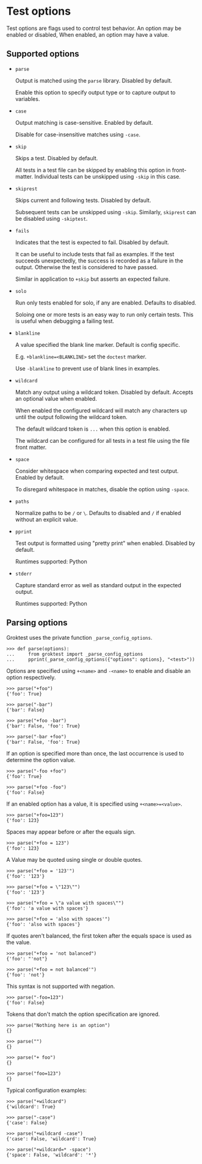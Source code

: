 # Test options

Test options are flags used to control test behavior. An option may be
enabled or disabled, When enabled, an option may have a value.

## Supported options

- `parse`

   Output is matched using the `parse` library. Disabled by default.

   Enable this option to specify output type or to capture output to
   variables.

- `case`

  Output matching is case-sensitive. Enabled by default.

  Disable for case-insensitive matches using `-case`.

- `skip`

  Skips a test. Disabled by default.

  All tests in a test file can be skipped by enabling this option in
  front-matter. Individual tests can be unskipped using `-skip` in this
  case.

- `skiprest`

  Skips current and following tests. Disabled by default.

  Subsequent tests can be unskipped using `-skip`. Similarly, `skiprest`
  can be disabled using `-skiptest`.

- `fails`

  Indicates that the test is expected to fail. Disabled by default.

  It can be useful to include tests that fail as examples. If the test
  succeeds unexpectedly, the success is recorded as a failure in the
  output. Otherwise the test is considered to have passed.

  Similar in application to `+skip` but asserts an expected failure.

- `solo`

  Run only tests enabled for solo, if any are enabled. Defaults to
  disabled.

  Soloing one or more tests is an easy way to run only certain tests.
  This is useful when debugging a failing test.

- `blankline`

  A value specified the blank line marker. Default is config specific.

  E.g. `+blankline=<BLANKLINE>` set the `doctest` marker.

  Use `-blankline` to prevent use of blank lines in examples.

- `wildcard`

  Match any output using a wildcard token. Disabled by default. Accepts
  an optional value when enabled.

  When enabled the configured wildcard will match any characters up
  until the output following the wildcard token.

  The default wildcard token is `...` when this option is enabled.

  The wildcard can be configured for all tests in a test file using the
  file front matter.

- `space`

  Consider whitespace when comparing expected and test output. Enabled
  by default.

  To disregard whitespace in matches, disable the option using
  `-space`.

- `paths`

  Normalize paths to be `/` or `\`. Defaults to disabled and `/` if
  enabled without an explicit value.

- `pprint`

  Test output is formatted using "pretty print" when enabled. Disabled
  by default.

  Runtimes supported: Python

- `stderr`

  Capture standard error as well as standard output in the expected
  output.

  Runtimes supported: Python

## Parsing options

Groktest uses the private function `_parse_config_options`.

    >>> def parse(options):
    ...     from groktest import _parse_config_options
    ...     pprint(_parse_config_options({"options": options}, "<test>"))

Options are specified using `+<name>` and `-<name>` to enable and
disable an option respectively.

    >>> parse("+foo")
    {'foo': True}

    >>> parse("-bar")
    {'bar': False}

    >>> parse("+foo -bar")
    {'bar': False, 'foo': True}

    >>> parse("-bar +foo")
    {'bar': False, 'foo': True}

If an option is specified more than once, the last occurrence is used to
determine the option value.

    >>> parse("-foo +foo")
    {'foo': True}

    >>> parse("+foo -foo")
    {'foo': False}

If an enabled option has a value, it is specified using `+<name>=<value>`.

    >>> parse("+foo=123")
    {'foo': 123}

Spaces may appear before or after the equals sign.

    >>> parse("+foo = 123")
    {'foo': 123}

A Value may be quoted using single or double quotes.

    >>> parse("+foo = '123'")
    {'foo': '123'}

    >>> parse("+foo = \"123\"")
    {'foo': '123'}

    >>> parse("+foo = \"a value with spaces\"")
    {'foo': 'a value with spaces'}

    >>> parse("+foo = 'also with spaces'")
    {'foo': 'also with spaces'}

If quotes aren't balanced, the first token after the equals space is
used as the value.

    >>> parse("+foo = 'not balanced")
    {'foo': "'not"}

    >>> parse("+foo = not balanced'")
    {'foo': 'not'}

This syntax is not supported with negation.

    >>> parse("-foo=123")
    {'foo': False}

Tokens that don't match the option specification are ignored.

    >>> parse("Nothing here is an option")
    {}

    >>> parse("")
    {}

    >>> parse("+ foo")
    {}

    >>> parse("foo=123")
    {}

Typical configuration examples:

    >>> parse("+wildcard")
    {'wildcard': True}

    >>> parse("-case")
    {'case': False}

    >>> parse("+wildcard -case")
    {'case': False, 'wildcard': True}

    >>> parse("+wildcard=* -space")
    {'space': False, 'wildcard': '*'}
